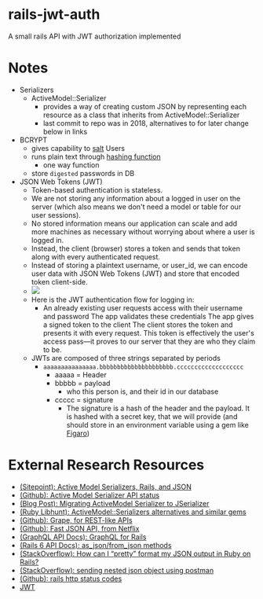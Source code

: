 # rails-jwt-auth
A small rails API with JWT authorization implemented 


# Notes
* Serializers
  * ActiveModel::Serializer
    * provides a way of creating custom JSON by representing each resource as a class that inherits from ActiveModel::Serializer
    * last commit to repo was in 2018, alternatives to for later change below in links
* BCRYPT
  * gives capability to [salt](https://en.wikipedia.org/wiki/Salt_(cryptography)) Users
  * runs plain text through [hashing function](https://en.wikipedia.org/wiki/Cryptographic_hash_function)
    * one way function
  * store `digested` passwords in DB
* JSON Web Tokens (JWT)
  * Token-based authentication is stateless.
  *  We are not storing any information about a logged in user on the server (which also means we don't need a model or table for our user sessions).
  *   No stored information means our application can scale and add more machines as necessary without worrying about where a user is logged in. 
  *   Instead, the client (browser) stores a token and sends that token along with every authenticated request.
  *   Instead of storing a plaintext username, or user_id, we can encode user data with JSON Web Tokens (JWT) and store that encoded token client-side.
  *   ![](https://camo.githubusercontent.com/27f5919605d867b1e3d534be6c500b74466ef10b/68747470733a2f2f692e737461636b2e696d6775722e636f6d2f66325a684d2e706e67)
  * Here is the JWT authentication flow for logging in:
    * An already existing user requests access with their username and password
    The app validates these credentials
    The app gives a signed token to the client
    The client stores the token and presents it with every request. This token is effectively the user's access pass––it proves to our server that they are who they claim to be.
  * JWTs are composed of three strings separated by periods
    * `aaaaaaaaaaaaaaa.bbbbbbbbbbbbbbbbbbbbb.ccccccccccccccccccc`
      * aaaaa = Header
      * bbbbb = payload
        * who this person is, and their id in our database
      * ccccc = signature
        * The signature is a hash of the header and the payload. It is hashed with a secret key, that we will provide (and should store in an environment variable using a gem like [Figaro](https://github.com/laserlemon/figaro#getting-started))
    



# External Research Resources
* [(Sitepoint): Active Model Serializers, Rails, and JSON](https://www.sitepoint.com/active-model-serializers-rails-and-json-oh-my/)
* [(Github): Active Model Serializer API status](https://github.com/rails-api/active_model_serializers#status-of-ams)
* [(Blog Post): Migrating ActiveModel Serializer to JSerializer](https://stevenyue.com/blogs/migrating-active-model-serializers-to-jserializer)
* [(Ruby Libhunt): ActiveModel::Serializers alternatives and similar gems](https://ruby.libhunt.com/active_model_serializers-alternatives)
* [(Github): Grape, for REST-like APIs](https://github.com/ruby-grape/grape)
* [(Github): Fast JSON API, from Netflix](https://github.com/Netflix/fast_jsonapi)
* [(GraphQL API Docs): GraphQL for Rails](https://graphql-ruby.org/development#setup)
* [(Rails 6 API Docs): as_json/from_json methods](https://api.rubyonrails.org/classes/ActiveModel/Serializers/JSON.html)
* [(StackOverflow): How can I “pretty” format my JSON output in Ruby on Rails?](https://stackoverflow.com/questions/86653/how-can-i-pretty-format-my-json-output-in-ruby-on-rails?noredirect=1)
* [(StackOverflow): sending nested json object using postman](https://stackoverflow.com/questions/26705782/sending-nested-json-object-using-postman#26919793)
* [(Github): rails http status codes](https://gist.github.com/mlanett/a31c340b132ddefa9cca)
* [JWT](https://jwt.io/#debugger)